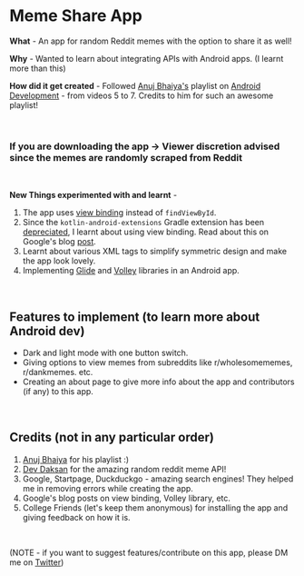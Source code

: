 # Meme Share App
**What** - An app for random Reddit memes with the option to share it as well!

**Why** - Wanted to learn about integrating APIs with Android apps. (I learnt more than this)

**How did it get created** - Followed [Anuj Bhaiya's](https://www.youtube.com/channel/UC58_wzhvJta3hDSPvRLDAqg) playlist on [Android Development](https://www.youtube.com/playlist?list=PLUcsbZa0qzu3Mri2tL1FzZy-5SX75UJfb) - from videos 5 to 7. Credits to him for such an awesome playlist!

<br>

### If you are downloading the app -> Viewer discretion advised since the memes are randomly scraped from Reddit

<br>

**New Things experimented with and learnt** -
1. The app uses [view binding](https://developer.android.com/topic/libraries/view-binding) instead of `findViewById`.
2. Since the `kotlin-android-extensions` Gradle extension has been [depreciated](https://stackoverflow.com/questions/65179275/the-kotlin-android-extensions-gradle-plugin-is-deprecated), I learnt about using view binding. Read about this on Google's blog [post](https://android-developers.googleblog.com/2020/11/the-future-of-kotlin-android-extensions.html).
3. Learnt about various XML tags to simplify symmetric design and make the app look lovely.
4. Implementing [Glide](https://github.com/bumptech/glide) and [Volley](https://developer.android.com/training/volley) libraries in an Android app.

<br>

## Features to implement (to learn more about Android dev)
- Dark and light mode with one button switch.
- Giving options to view memes from subreddits like r/wholesomememes, r/dankmemes. etc.
- Creating an about page to give more info about the app and contributors (if any) to this app.

<br>

## Credits (not in any particular order)
1. [Anuj Bhaiya](https://www.youtube.com/channel/UC58_wzhvJta3hDSPvRLDAqg) for his playlist :)
2. [Dev Daksan](https://github.com/D3vd) for the amazing random reddit meme API!
3. Google, Startpage, Duckduckgo - amazing search engines! They helped me in removing errors while creating the app.
4. Google's blog posts on view binding, Volley library, etc.
5. College Friends (let's keep them anonymous) for installing the app and giving feedback on how it is.

<br>

(NOTE - if you want to suggest features/contribute on this app, please DM me on [Twitter](https://twitter.com/InfoseccGurung))
